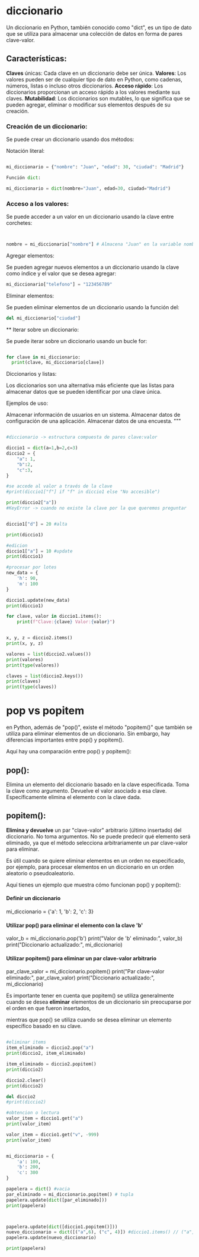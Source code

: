 # diccionario

Un diccionario en Python, también conocido como "dict", 
es un tipo de dato que se utiliza para almacenar una colección de datos en forma de pares clave-valor.

## Características:

**Claves** únicas: Cada clave en un diccionario debe ser única.
**Valores**: Los valores pueden ser de cualquier tipo de dato en Python, como cadenas, números, listas o incluso otros diccionarios.
**Acceso rápido**: Los diccionarios proporcionan un acceso rápido a los valores mediante sus claves.
**Mutabilidad**: Los diccionarios son mutables, lo que significa que se pueden agregar, eliminar o modificar sus elementos después de su creación.

### Creación de un diccionario:

Se puede crear un diccionario usando dos métodos:

Notación literal:

```python

mi_diccionario = {"nombre": "Juan", "edad": 30, "ciudad": "Madrid"}

Función dict:

mi_diccionario = dict(nombre="Juan", edad=30, ciudad="Madrid")

```

### Acceso a los valores:

Se puede acceder a un valor en un diccionario usando la clave entre corchetes:

```python 


nombre = mi_diccionario["nombre"] # Almacena "Juan" en la variable nombre

``` 

Agregar elementos:

Se pueden agregar nuevos elementos a un diccionario usando la clave como índice y el valor que se desea agregar:

```python 
mi_diccionario["telefono"] = "123456789"

```

Eliminar elementos:

Se pueden eliminar elementos de un diccionario usando la función del:

```python 
del mi_diccionario["ciudad"]

```

** Iterar sobre un diccionario:

Se puede iterar sobre un diccionario usando un bucle for:

```python 

for clave in mi_diccionario:
  print(clave, mi_diccionario[clave])

```

Diccionarios y listas:

Los diccionarios son una alternativa más eficiente que las listas para almacenar datos que se pueden identificar por una clave única.

Ejemplos de uso:

Almacenar información de usuarios en un sistema.
Almacenar datos de configuración de una aplicación.
Almacenar datos de una encuesta. """

```python 

#diccionario -> estructura compuesta de pares clave:valor

diccio1 = dict(a=1,b=2,c=3)
diccio2 = {
    "a": 1,
    "b":2,
    "c":3,
}

#se accede al valor a través de la clave
#print(diccio1["f"] if "f" in diccio1 else "No accesible")

print(diccio2["a"])
#KeyError -> cuando no existe la clave por la que queremos preguntar


diccio1["d"] = 20 #alta

print(diccio1)

#edicion
diccio1["a"] = 10 #update
print(diccio1)

#procesar por lotes
new_data = {
    'h': 90,
    'm': 100
}

diccio1.update(new_data)
print(diccio1)

for clave, valor in diccio1.items():
    print(f"Clave:{clave} Valor:{valor}")


x, y, z = diccio2.items()
print(x, y, z)

valores = list(diccio2.values())
print(valores)
print(type(valores))

claves = list(diccio2.keys())
print(claves)
print(type(claves))
```

# pop vs popitem

en Python, además de "pop()", existe el método "popitem()" que también se utiliza para eliminar elementos de un diccionario. 
Sin embargo, hay diferencias importantes entre pop() y popitem().

Aquí hay una comparación entre pop() y popitem():

## pop():

Elimina un elemento del diccionario basado en la clave especificada.
Toma la clave como argumento.
Devuelve el valor asociado a esa clave.
Específicamente elimina el elemento con la clave dada.

## popitem():

**Elimina y devuelve** un par "clave-valor" arbitrario (último insertado) del diccionario.
No toma argumentos.
No se puede predecir qué elemento será eliminado, ya que el método selecciona arbitrariamente un par clave-valor para eliminar.

Es útil cuando se quiere eliminar elementos en un orden no especificado, 
por ejemplo, para procesar elementos en un diccionario en un orden aleatorio o pseudoaleatorio.

Aquí tienes un ejemplo que muestra cómo funcionan pop() y popitem():


#### Definir un diccionario
mi_diccionario = {'a': 1, 'b': 2, 'c': 3}

#### Utilizar pop() para eliminar el elemento con la clave 'b'
valor_b = mi_diccionario.pop('b')
print("Valor de 'b' eliminado:", valor_b)
print("Diccionario actualizado:", mi_diccionario)

#### Utilizar popitem() para eliminar un par clave-valor arbitrario
par_clave_valor = mi_diccionario.popitem()
print("Par clave-valor eliminado:", par_clave_valor)
print("Diccionario actualizado:", mi_diccionario)

Es importante tener en cuenta que popitem() se utiliza generalmente cuando se desea **eliminar** elementos de un diccionario sin preocuparse por el orden en que fueron insertados, 

mientras que pop() se utiliza cuando se desea eliminar un elemento específico basado en su clave.

```python

#eliminar items
item_eliminado = diccio2.pop("a")
print(diccio2, item_eliminado)

item_eliminado = diccio2.popitem()
print(diccio2)

diccio2.clear()
print(diccio2)

del diccio2
#print(diccio2)

#obtencion o lectura
valor_item = diccio1.get("a")
print(valor_item)

valor_item = diccio1.get("v", -999)
print(valor_item)


mi_diccionario = {
    'a': 100,
    'b': 200,
    'c': 300
}

papelera = dict() #vacia
par_eliminado = mi_diccionario.popitem() # tupla
papelera.update(dict([par_eliminado]))
print(papelera)



papelera.update(dict([diccio1.popitem()]))
nuevo_diccionario = dict([("a",6), ("c", 4)]) #diccio1.items() // ("a",([1,2,3])) -> dupla
papelera.update(nuevo_diccionario)

print(papelera)

```









